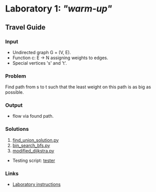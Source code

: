 # Laboratory 1: ***"warm-up"***

## Travel Guide

### Input
- Undirected graph G = (V, E).
- Function c: E -> N assigning weights to edges.
- Special vertices 's' and 't'.

### Problem
Find path from s to t such that the least weight on this path
is as big as possible.

### Output
- flow via found path.

### Solutions
1. [find_union_solution.py](./find_union_solve.py)
2. [bin_search_bfs.py](./bin_search_solve.py)
3. [modified_dijkstra.py](./modified_dijkstra_solve.py)

- Testing script: [tester](./tester.py)


### Links
- [Laboratory instructions](https://faliszew.github.io/algograf/lab1?fbclid=IwAR0OIyNGPuGreroPvtLclXphL-q7K638kWQ1t4hZ1BuvabPPwBdhunwYuhE)




